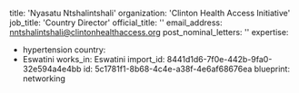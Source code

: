 title: 'Nyasatu Ntshalintshali'
organization: 'Clinton Health Access Initiative'
job_title: 'Country Director'
official_title: ''
email_address: nntshalintshali@clintonhealthaccess.org
post_nominal_letters: ''
expertise:
  - hypertension
country:
  - Eswatini
works_in: Eswatini
import_id: 8441d1d6-7f0e-442b-9fa0-32e594a4e4bb
id: 5c1781f1-8b68-4c4e-a38f-4e6af68676ea
blueprint: networking
